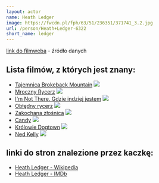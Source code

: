 ```yaml
---
layout: actor
name: Heath Ledger
image: https://fwcdn.pl/fph/63/51/236351/371741_3.2.jpg
url: /person/Heath+Ledger-6322
short_name: ledger
---
```

[link do filmweba](https://www.filmweb.pl/person/Heath+Ledger-6322) - źródło danych

## Lista filmów, z których jest znany:
- [Tajemnica Brokeback Mountain](https://www.filmweb.pl/film/Tajemnica+Brokeback+Mountain-2005-116327)
![](https://fwcdn.pl/fpo/63/27/116327/7518082_2.7.webp)
- [Mroczny Rycerz](https://www.filmweb.pl/film/Mroczny+Rycerz-2008-236351)
![](https://fwcdn.pl/fpo/63/51/236351/7198307_2.7.webp)
- [I'm Not There. Gdzie indziej jestem](https://www.filmweb.pl/film/I%27m+Not+There.+Gdzie+indziej+jestem-2007-209604)
![](https://fwcdn.pl/fpo/96/04/209604/7174439_2.7.webp)
- [Obłędny rycerz](https://www.filmweb.pl/film/Ob%C5%82%C4%99dny+rycerz-2001-31041)
![](https://fwcdn.pl/fpo/10/41/31041/7526596_1.7.webp)
- [Zakochana złośnica](https://www.filmweb.pl/film/Zakochana+z%C5%82o%C5%9Bnica-1999-721)
![](https://fwcdn.pl/fpo/07/21/721/7518609_1.7.webp)
- [Candy](https://www.filmweb.pl/film/Candy-2006-190369)
![](https://fwcdn.pl/fpo/03/69/190369/7124934_2.7.webp)
- [Królowie Dogtown](https://www.filmweb.pl/film/Kr%C3%B3lowie+Dogtown-2005-114883)
![](https://fwcdn.pl/fpo/48/83/114883/7699161_1.7.webp)
- [Ned Kelly](https://www.filmweb.pl/film/Ned+Kelly-2003-34815)
![](https://fwcdn.pl/fpo/48/15/34815/7321168_1.7.webp)


## linki do stron znalezione przez kaczkę:
- [Heath Ledger - Wikipedia](https://en.wikipedia.org/wiki/Heath_Ledger)
- [Heath Ledger - IMDb](https://www.imdb.com/name/nm0005132/)
